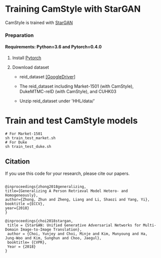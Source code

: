 # Training CamStyle with StarGAN

CamStyle is trained with [StarGAN](https://github.com/yunjey/StarGAN)


### Preparation

#### Requirements: Python=3.6 and Pytorch=0.4.0

1. Install [Pytorch](http://pytorch.org/)

2. Download dataset
   
   - reid_dataset [[GoogleDriver]](https://drive.google.com/open?id=1GABeDHWOEBGhEceYiSwr3ghUAl0Ne12X)
   
   - The reid_dataset including Market-1501 (with CamStyle), DukeMTMC-reID (with CamStyle), and CUHK03
   
   - Unzip reid_dataset under 'HHL/data/'

# Train and test CamStyle models

  ```Shell
  # For Market-1501
  sh train_test_market.sh
  # For Duke
  sh train_test_duke.sh
  ```

## Citation
If you use this code for your research, please cite our papers.
```

@inproceedings{zhong2018generalizing,
title={Generalizing A Person Retrieval Model Hetero- and Homogeneously},
author={Zhong, Zhun and Zheng, Liang and Li, Shaozi and Yang, Yi},
booktitle ={ECCV},
year={2018}
}

@inproceedings{choi2018stargan,
 title = {StarGAN: Unified Generative Adversarial Networks for Multi-Domain Image-to-Image Translation},    
 author = {Choi, Yunjey and Choi, Minje and Kim, Munyoung and Ha, Jung-Woo and Kim, Sunghun and Choo, Jaegul},
 booktitle= {CVPR},
 Year = {2018}
}

```
